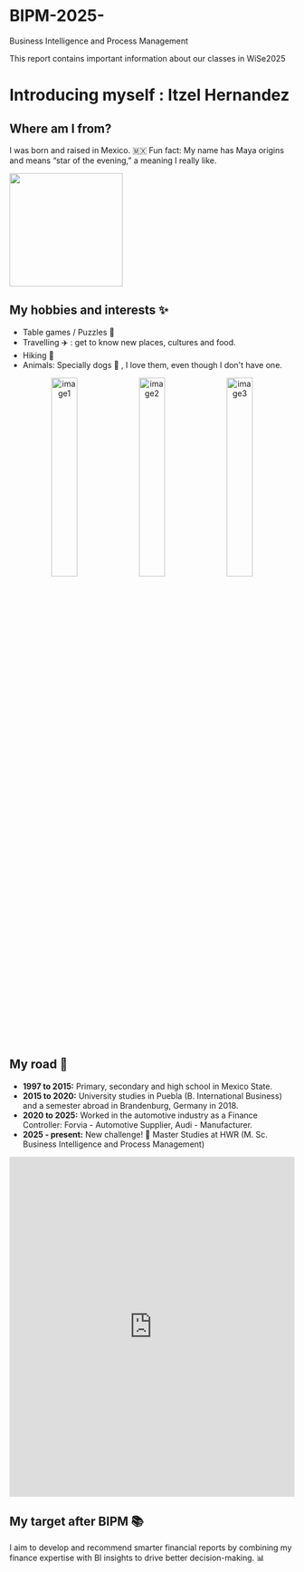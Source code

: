 # BIPM-2025-
Business Intelligence and Process Management 

This report contains important information about our classes in WiSe2025

# Introducing myself : Itzel Hernandez

## Where am I from?

I was born and raised in Mexico. 🇲🇽 
Fun fact: My name has Maya origins and means “star of the evening,” a meaning I really like.

<p align="left">
  <img src="https://github.com/user-attachments/assets/b34b8db9-8359-4b0b-8f2b-fb9b7c3a713a" height="200">
</p>

## My hobbies and interests ✨

- Table games / Puzzles 🧩
- Travelling ✈️ : get to know new places, cultures and food.
- Hiking 🥾
- Animals: Specially dogs 🐶 , I love them, even though I don't have one.

<p align="center">
  <img src="https://github.com/user-attachments/assets/573b3635-61fc-4c63-abaa-54725c9413f3" alt="image1" width="30%" />
  <img src="https://github.com/user-attachments/assets/d6aebdae-ea2e-4e3e-9b8f-889b9593764c" alt="image2" width="30%" />
  <img src="https://github.com/user-attachments/assets/87c759c8-ce7e-407a-9e95-95c19ba3baa0" alt="image3" width="30%" />
</p>

## My road 👣
- **1997 to 2015:** Primary, secondary and high school in Mexico State.
- **2015 to 2020:** University studies in Puebla (B. International Business) and a semester abroad in Brandenburg, Germany in 2018.
- **2020 to 2025:** Worked in the automotive industry as a Finance Controller: Forvia - Automotive Supplier, Audi - Manufacturer.
- **2025 - present:** New challenge! 🤯 Master Studies at HWR (M. Sc. Business Intelligence and Process Management)

<iframe 
  src="https://itzelhgz.github.io/BIPM-2025-/academic_journey_map.html" 
  width="100%" 
  height="600" 
  style="border:none;">
</iframe>

## My target after BIPM 📚

I aim to develop and recommend smarter financial reports by combining my finance expertise with BI insights to drive better decision-making. 📊

